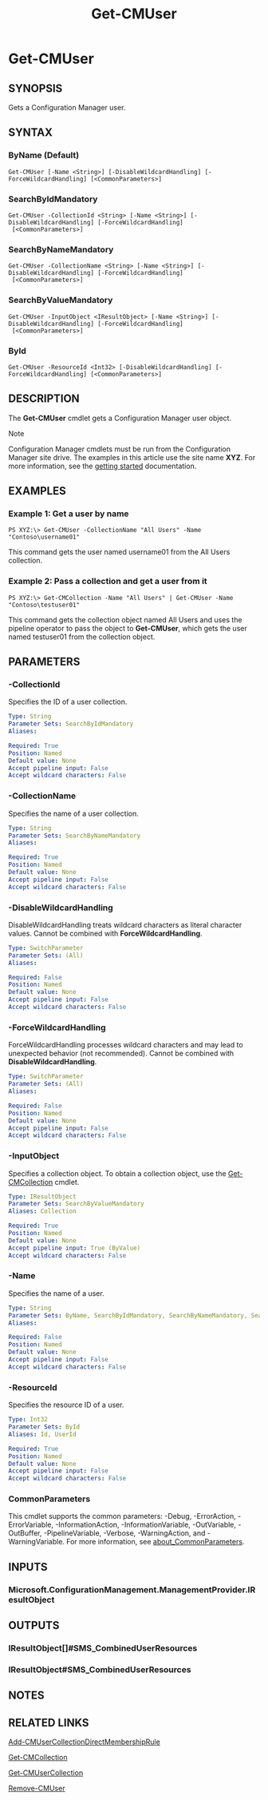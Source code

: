 ﻿---
description: Gets a Configuration Manager user.
external help file: AdminUI.PS.Collections.dll-Help.xml
Module Name: ConfigurationManager
ms.date: 05/02/2019
schema: 2.0.0
title: Get-CMUser
---

# Get-CMUser

## SYNOPSIS
Gets a Configuration Manager user.

## SYNTAX

### ByName (Default)
```
Get-CMUser [-Name <String>] [-DisableWildcardHandling] [-ForceWildcardHandling] [<CommonParameters>]
```

### SearchByIdMandatory
```
Get-CMUser -CollectionId <String> [-Name <String>] [-DisableWildcardHandling] [-ForceWildcardHandling]
 [<CommonParameters>]
```

### SearchByNameMandatory
```
Get-CMUser -CollectionName <String> [-Name <String>] [-DisableWildcardHandling] [-ForceWildcardHandling]
 [<CommonParameters>]
```

### SearchByValueMandatory
```
Get-CMUser -InputObject <IResultObject> [-Name <String>] [-DisableWildcardHandling] [-ForceWildcardHandling]
 [<CommonParameters>]
```

### ById
```
Get-CMUser -ResourceId <Int32> [-DisableWildcardHandling] [-ForceWildcardHandling] [<CommonParameters>]
```

## DESCRIPTION
The **Get-CMUser** cmdlet gets a Configuration Manager user object.

> [!NOTE]
> Configuration Manager cmdlets must be run from the Configuration Manager site drive.
> The examples in this article use the site name **XYZ**. For more information, see the
> [getting started](/powershell/sccm/overview) documentation.

## EXAMPLES

### Example 1: Get a user by name
```
PS XYZ:\> Get-CMUser -CollectionName "All Users" -Name "Contoso\username01"
```

This command gets the user named username01 from the All Users collection.

### Example 2: Pass a collection and get a user from it
```
PS XYZ:\> Get-CMCollection -Name "All Users" | Get-CMUser -Name "Contoso\testuser01"
```

This command gets the collection object named All Users and uses the pipeline operator to pass the object to **Get-CMUser**, which gets the user named testuser01 from the collection object.

## PARAMETERS

### -CollectionId
Specifies the ID of a user collection.

```yaml
Type: String
Parameter Sets: SearchByIdMandatory
Aliases:

Required: True
Position: Named
Default value: None
Accept pipeline input: False
Accept wildcard characters: False
```

### -CollectionName
Specifies the name of a user collection.

```yaml
Type: String
Parameter Sets: SearchByNameMandatory
Aliases:

Required: True
Position: Named
Default value: None
Accept pipeline input: False
Accept wildcard characters: False
```

### -DisableWildcardHandling
DisableWildcardHandling treats wildcard characters as literal character values. Cannot be combined with **ForceWildcardHandling**.

```yaml
Type: SwitchParameter
Parameter Sets: (All)
Aliases:

Required: False
Position: Named
Default value: None
Accept pipeline input: False
Accept wildcard characters: False
```

### -ForceWildcardHandling
ForceWildcardHandling processes wildcard characters and may lead to unexpected behavior (not recommended). Cannot be combined with **DisableWildcardHandling**.

```yaml
Type: SwitchParameter
Parameter Sets: (All)
Aliases:

Required: False
Position: Named
Default value: None
Accept pipeline input: False
Accept wildcard characters: False
```

### -InputObject
Specifies a collection object.
To obtain a collection object, use the [Get-CMCollection](Get-CMCollection.md) cmdlet.

```yaml
Type: IResultObject
Parameter Sets: SearchByValueMandatory
Aliases: Collection

Required: True
Position: Named
Default value: None
Accept pipeline input: True (ByValue)
Accept wildcard characters: False
```

### -Name
Specifies the name of a user.

```yaml
Type: String
Parameter Sets: ByName, SearchByIdMandatory, SearchByNameMandatory, SearchByValueMandatory
Aliases:

Required: False
Position: Named
Default value: None
Accept pipeline input: False
Accept wildcard characters: False
```

### -ResourceId
Specifies the resource ID of a user.

```yaml
Type: Int32
Parameter Sets: ById
Aliases: Id, UserId

Required: True
Position: Named
Default value: None
Accept pipeline input: False
Accept wildcard characters: False
```

### CommonParameters
This cmdlet supports the common parameters: -Debug, -ErrorAction, -ErrorVariable, -InformationAction, -InformationVariable, -OutVariable, -OutBuffer, -PipelineVariable, -Verbose, -WarningAction, and -WarningVariable. For more information, see [about_CommonParameters](http://go.microsoft.com/fwlink/?LinkID=113216).

## INPUTS

### Microsoft.ConfigurationManagement.ManagementProvider.IResultObject

## OUTPUTS

### IResultObject[]#SMS_CombinedUserResources

### IResultObject#SMS_CombinedUserResources

## NOTES

## RELATED LINKS

[Add-CMUserCollectionDirectMembershipRule](Add-CMUserCollectionDirectMembershipRule.md)

[Get-CMCollection](Get-CMCollection.md)

[Get-CMUserCollection](Get-CMUserCollection.md)

[Remove-CMUser](Remove-CMUser.md)
